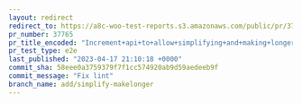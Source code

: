 ```yaml
---
layout: redirect
redirect_to: https://a8c-woo-test-reports.s3.amazonaws.com/public/pr/37765/e2e/index.html
pr_number: 37765
pr_title_encoded: "Increment+api+to+allow+simplifying+and+making+longer+message"
pr_test_type: e2e
last_published: "2023-04-17 21:10:18 +0000"
commit_sha: 58eee0a3759379f7f1cc574920ab9d59aedeeb9f
commit_message: "Fix lint"
branch_name: add/simplify-makelonger
---
```

